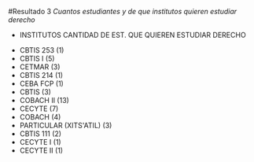 #Resultado 3
*Cuantos estudiantes y de que institutos quieren estudiar derecho*
* INSTITUTOS    	CANTIDAD DE EST. QUE QUIEREN ESTUDIAR DERECHO
+ CBTIS 253              (1)
+ CBTIS I                (5)
+ CETMAR                 (3)
+ CBTIS 214              (1)
+ CEBA FCP               (1)
+ CBTIS                  (3)
+ COBACH II              (13)
+ CECYTE                 (7)
+ COBACH 		 (4)
+ PARTICULAR (XITS'ATIL) (3)
+ CBTIS 111 		 (2)
+ CECYTE I 		 (1)
+ CECYTE II 		 (1)


